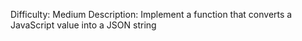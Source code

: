 Difficulty: Medium
Description: Implement a function that converts a JavaScript value into a JSON string